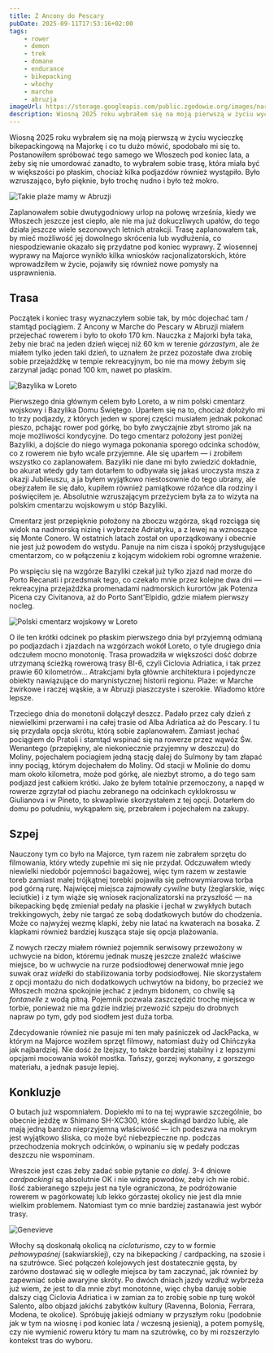 ```yaml
---
title: Z Ancony do Pescary
pubDate: 2025-09-11T17:53:16+02:00
tags:
    - rower
    - demon
    - trek
    - domane
    - endurance
    - bikepacking
    - włochy
    - marche
    - abruzja
imageUrl: https://storage.googleapis.com/public.zgodowie.org/images/nareszcie-abruzja.jpg
description: Wiosną 2025 roku wybrałem się na moją pierwszą w życiu wycieczkę bikepackingową na Majorkę i co tu dużo mówić, spodobało mi się to. Postanowiłem spróbować tego samego we Włoszech pod koniec lata, a żeby się nie umordować zanadto, to wybrałem sobie trasę, która miała być w większości po płaskim, chociaż kilka podjazdów również wystąpiło. Było wzruszająco, było pięknie, było trochę nudno i było też mokro.
---
```


Wiosną 2025 roku wybrałem się na moją pierwszą w życiu wycieczkę bikepackingową na Majorkę i co tu dużo mówić, spodobało mi się to. Postanowiłem spróbować tego samego we Włoszech pod koniec lata, a żeby się nie umordować zanadto, to wybrałem sobie trasę, która miała być w większości po płaskim, chociaż kilka podjazdów również wystąpiło. Było wzruszająco, było pięknie, było trochę nudno i było też mokro.

![Takie plaże mamy w Abruzji](https://storage.googleapis.com/public.zgodowie.org/images/nareszcie-abruzja.jpg 'Plaże w Abruzji są piaszczyste')

Zaplanowałem sobie dwutygodniowy urlop na połowę września, kiedy we Włoszech jeszcze jest ciepło, ale nie ma już dokuczliwych upałów, do tego działa jeszcze wiele sezonowych letnich atrakcji. Trasę zaplanowałem tak, by mieć możliwość jej dowolnego skrócenia lub wydłużenia, co niespodziewanie okazało się przydatne pod koniec wyprawy. Z wiosennej wyprawy na Majorce wynikło kilka wniosków racjonalizatorskich, które wprowadziłem w życie, pojawiły się również nowe pomysły na usprawnienia.

## Trasa

Początek i koniec trasy wyznaczyłem sobie tak, by móc dojechać tam / stamtąd pociągiem. Z Ancony w Marche do Pescary w Abruzji miałem przejechać rowerem i było to około 170 km. Nauczka z Majorki była taka, żeby nie brać na jeden dzień więcej niż 60 km w terenie _górzastym_, ale że miałem tylko jeden taki dzień, to uznałem że przez pozostałe dwa zrobię sobie przejażdżkę w tempie rekreacyjnym, bo nie ma mowy żebym się zarzynał jadąc ponad 100 km, nawet po płaskim.

![Bazylika w Loreto](https://storage.googleapis.com/public.zgodowie.org/images/bazylika-loreto.jpg 'Bazylika Domu Świętego w Loreto')

Pierwszego dnia głównym celem było Loreto, a w nim polski cmentarz wojskowy i Bazylika Domu Świętego. Uparłem się na to, chociaż dołożyło mi to trzy podjazdy, z których jeden w sporej części musiałem jednak pokonać pieszo, pchając rower pod górkę, bo było zwyczajnie zbyt stromo jak na moje możliwości kondycyjne. Do tego cmentarz położony jest poniżej Bazyliki, a dojście do niego wymaga pokonania sporego odcinka schodów, co z rowerem nie było wcale przyjemne. Ale się uparłem &mdash; i zrobiłem wszystko co zaplanowałem. Bazyliki nie dane mi było zwiedzić dokładnie, bo akurat wtedy gdy tam dotarłem to odbywała się jakaś uroczysta msza z okazji Jubileuszu, a ja byłem wyjątkowo niestosownie do tego ubrany, ale obejrzałem ile się dało, kupiłem również pamiątkowe różańce dla rodziny i poświęciłem je. Absolutnie wzruszającym przeżyciem była za to wizyta na polskim cmentarzu wojskowym u stóp Bazyliki.

Cmentarz jest przepięknie położony na zboczu wzgórza, skąd rozciąga się widok na nadmorską nizinę i wybrzeże Adriatyku, a z lewej na wznoszące się Monte Conero. W ostatnich latach został on uporządkowany i obecnie nie jest już powodem do wstydu. Panuje na nim cisza i spokój przysługujące cmentarzom, co w połączeniu z kojącym widokiem robi ogromne wrażenie.

Po wspięciu się na wzgórze Bazyliki czekał już tylko zjazd nad morze do Porto Recanati i przedsmak tego, co czekało mnie przez kolejne dwa dni &mdash; rekreacyjna przejażdżka promenadami nadmorskich kurortów jak Potenza Picena czy Civitanova, aż do Porto Sant'Elpidio, gdzie miałem pierwszy nocleg.

![Polski cmentarz wojskowy w Loreto](https://storage.googleapis.com/public.zgodowie.org/images/cmentarz-polski-loreto.jpg 'Cmentarz żołnierzy II Korpusu poległych podczas walk o Marche i Emilię-Romanię')

O ile ten krótki odcinek po płaskim pierwszego dnia był przyjemną odmianą po podjazdach i zjazdach na wzgórzach wokół Loreto, o tyle drugiego dnia odczułem mocno monotonię. Trasa prowadziła w większości dość dobrze utrzymaną ścieżką rowerową trasy BI-6, czyli Ciclovia Adriatica, i tak przez prawie 60 kilometrów... Atrakcjami była głównie architektura i pojedyncze obiekty nawiązujące do marynistycznej historii regionu. Plaże: w Marche żwirkowe i raczej wąskie, a w Abruzji piaszczyste i szerokie. Wiadomo które lepsze.

Trzeciego dnia do monotonii dołączył deszcz. Padało przez cały dzień z niewielkimi przerwami i na całej trasie od Alba Adriatica aż do Pescary. I tu się przydała opcja skrótu, którą sobie zaplanowałem. Zamiast jechać pociągiem do Pratoli i stamtąd wspinać się na rowerze przez wąwóz Św. Wenantego (przepiękny, ale niekoniecznie przyjemny w deszczu) do Moliny, pojechałem pociagiem jedną stację dalej do Sulmony by tam złapać inny pociąg, którym dojechałem do Moliny. Od stacji w Molinie do domu mam około kilometra, może pod górkę, ale niezbyt stromo, a do tego sam podjazd jest całkiem krótki. Jako że byłem totalnie przemoczony, a napęd w rowerze zgrzytał od piachu zebranego na odcinkach cyklokrossu w Giulianova i w Pineto, to skwapliwie skorzystałem z tej opcji. Dotarłem do domu po południu, wykąpałem się, przebrałem i pojechałem na zakupy.

## Szpej

Nauczony tym co było na Majorce, tym razem nie zabrałem sprzętu do filmowania, który wtedy zupełnie mi się nie przydał. Odczuwałem wtedy niewielki niedobór pojemności bagażowej, więc tym razem w zestawie toreb zamiast małej trójkątnej torebki pojawiła się pełnowymiarowa torba pod górną rurę. Najwięcej miejsca zajmowały _cywilne_ buty (żeglarskie, więc leciutkie) i z tym wiąże się wniosek racjonalizatorski na przyszłość &mdash; na bikepacking będę zmieniał pedały na płaskie i jechał w zwykłych butach trekkingowych, żeby nie targać ze sobą dodatkowych butów do chodzenia. Może co najwyżej wezmę klapki, żeby nie latać na kwaterach na bosaka. Z klapkami również bardziej kusząca staje się opcja plażowania.

Z nowych rzeczy miałem również pojemnik serwisowy przewożony w uchwycie na bidon, któremu jednak muszę jeszcze znaleźć właściwe miejsce, bo w uchwycie na rurze podsiodłowej denerwował mnie jego suwak oraz _widełki_ do stabilizowania torby podsiodłowej. Nie skorzystałem z opcji montażu do nich dodatkowych uchwytów na bidony, bo przecież we Włoszech można spokojnie jechać z jednym bidonem, co chwilę są _fontanelle_ z wodą pitną. Pojemnik pozwala zaszczędzić trochę miejsca w torbie, ponieważ nie ma gdzie indziej przewozić szpeju do drobnych napraw po tym, gdy pod siodłem jest duża torba.

Zdecydowanie również nie pasuje mi ten mały paśniczek od JackPacka, w którym na Majorce woziłem sprzęt filmowy, natomiast duży od Chińczyka jak najbardziej. Nie dość że lżejszy, to także bardziej stabilny i z lepszymi opcjami mocowania wokół mostka. Tańszy, gorzej wykonany, z gorszego materiału, a jednak pasuje lepiej.

## Konkluzje

O butach już wspomniałem. Dopiekło mi to na tej wyprawie szczególnie, bo obecnie jeżdżę w Shimano SH-XC300, które skądinąd bardzo lubię, ale mają jedną bardzo nieprzyjemną właściwość &mdash; ich podeszwa na mokrym jest wyjątkowo śliska, co może być niebezpieczne np. podczas przechodzenia mokrych odcinków, o wpinaniu się w pedały podczas deszczu nie wspominam.

Wreszcie jest czas żeby zadać sobie pytanie _co dalej_. 3-4 dniowe _cardpackingi_ są absolutnie OK i nie widzę powodów, żeby ich nie robić. Ilość zabieranego szpeju jest na tyle ograniczona, że podróżowanie rowerem w pagórkowatej lub lekko górzastej okolicy nie jest dla mnie wielkim problemem. Natomiast tym co mnie bardziej zastanawia jest wybór trasy.

![Genevieve](https://storage.googleapis.com/public.zgodowie.org/images/genevieve.jpg 'Takie coś stoi w parku w San Benedetto del Tronto')

Włochy są doskonałą okolicą na _cicloturismo_, czy to w formie _pełnowypaśnej_ (sakwiarskiej), czy na bikepacking / cardpacking, na szosie i na szutrówce. Sieć połączeń kolejowych jest dostatecznie gęsta, by zarówno dostawać się w odległe miejsca by tam zaczynać, jak również by zapewniać sobie awaryjne skróty. Po dwóch dniach jazdy wzdłuż wybrzeża już wiem, że jest to dla mnie zbyt monotonne, więc chyba daruję sobie dalszy ciąg Ciclovia Adriatica i w zamian za to zrobię sobie np turę wokół Salento, albo objazd jakichś zabytków kultury (Ravenna, Bolonia, Ferrara, Modena, te okolice). Spróbuję jakiejś odmiany w przyszłym roku (podobnie jak w tym na wiosnę i pod koniec lata / wczesną jesienią), a potem pomyślę, czy nie wymienić roweru który tu mam na szutrówkę, co by mi rozszerzyło kontekst tras do wyboru.
